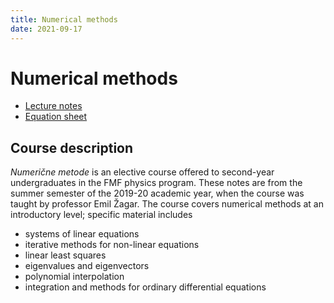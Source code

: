 ```yaml
---
title: Numerical methods
date: 2021-09-17
---
```


# Numerical methods

- [Lecture notes](nm-lecture.pdf)
- [Equation sheet](nummet-equation-sheet.pdf)

## Course description

*Numerične metode* is an elective course offered to second-year undergraduates in the FMF physics program. These notes are from the summer semester of the 2019-20 academic year, when the course was taught by professor Emil Žagar. The course covers numerical methods at an introductory level; specific material includes

- systems of linear equations
- iterative methods for non-linear equations
- linear least squares
- eigenvalues and eigenvectors
- polynomial interpolation
- integration and methods for ordinary differential equations
